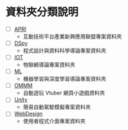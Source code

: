 # 資料夾分類說明

- [ ] [APRI](./APRI/)
  - 互動技術平台產業新興應用聯盟專案資料夾
- [ ] [DSpy](./DSpy/)
  - 程式設計與資料科學導論專案資料夾
- [ ] [IOT](./IOT/)
  - 物聯網導論專案資料夾
- [ ] [ML](./ML/)
  - 機器學習與深度學習導論專案資料夾
- [ ] [OMMM](./OMMM/)
  - 自動遊玩 Vtuber 網頁小遊戲資料夾
- [ ] [Unity](./Unity/)
  - 簡易自動駕駛模擬專案資料夾
- [ ] [WebDesign](./WebDesign/)
  - 使用者程式介面專案資料夾
